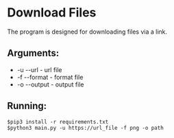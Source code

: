 # Download Files

The program is designed for downloading files via a link.

## Arguments:
* -u --url - url file
* -f --format - format file
* -o --output - output file

## Running:

```
$pip3 install -r requirements.txt
$python3 main.py -u https://url_file -f png -o path
```
